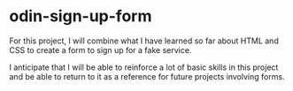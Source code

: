# odin-sign-up-form

For this project, I will combine what I have learned so far about HTML and CSS to create a form to sign up for a fake service. 

I anticipate that I will be able to reinforce a lot of basic skills in this project and be able to return to it as a reference for future projects involving forms. 